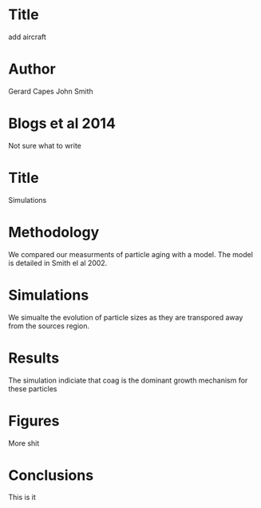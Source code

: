
# Title
add aircraft

# Author
Gerard Capes
John Smith

# Blogs et al 2014
Not sure what to write 

# Title 
Simulations

# Methodology
We compared our measurments of particle aging with a model. 
The model is detailed in Smith el al 2002. 


# Simulations
We simualte the evolution of particle sizes as they are transpored away from the sources region. 


# Results
The simulation indiciate that coag is the dominant growth mechanism for these particles

# Figures 
More shit

# Conclusions
This is it

